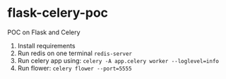 # flask-celery-poc
POC on Flask and Celery

1. Install requirements
2. Run redis on one terminal
    ```redis-server```
3. Run celery app using:
   ```celery -A app.celery worker --loglevel=info ```
4. Run flower:
   ```celery flower --port=5555```